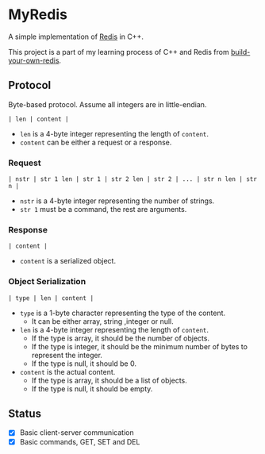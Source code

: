# MyRedis

A simple implementation of [Redis](https://redis.io/) in C++.

This project is a part of my learning process of C++ and Redis from [build-your-own-redis](https://build-your-own.org/redis/).

## Protocol

Byte-based protocol. Assume all integers are in little-endian.

```text
| len | content |
```

- `len` is a 4-byte integer representing the length of `content`.
- `content` can be either a request or a response.

### Request

```text
| nstr | str 1 len | str 1 | str 2 len | str 2 | ... | str n len | str n |
```

- `nstr` is a 4-byte integer representing the number of strings.
- `str 1` must be a command, the rest are arguments.

### Response

```text
| content |
```

- `content` is a serialized object.

### Object Serialization

```text
| type | len | content |
```

- `type` is a 1-byte character representing the type of the content.
  - It can be either array, string ,integer or null.
- `len` is a 4-byte integer representing the length of `content`.
  - If the type is array, it should be the number of objects.
  - If the type is integer, it should be the minimum number of bytes to represent the integer.
  - If the type is null, it should be 0.
- `content` is the actual content.
  - If the type is array, it should be a list of objects.
  - If the type is null, it should be empty.

## Status

- [x] Basic client-server communication
- [x] Basic commands, GET, SET and DEL
